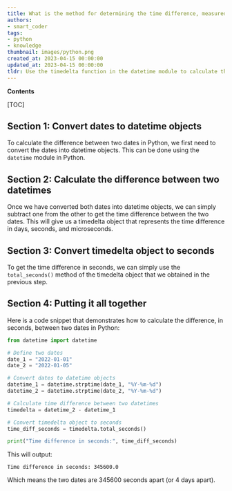 ```yaml
---
title: What is the method for determining the time difference, measured in seconds, between two dates?
authors:
- smart_coder
tags:
- python
- knowledge
thumbnail: images/python.png
created_at: 2023-04-15 00:00:00
updated_at: 2023-04-15 00:00:00
tldr: Use the timedelta function in the datetime module to calculate the difference between two datetime objects and then access the total seconds attribute.
---
```


**Contents**

[TOC]

## Section 1: Convert dates to datetime objects
To calculate the difference between two dates in Python, we first need to convert the dates into datetime objects. This can be done using the `datetime` module in Python.


## Section 2: Calculate the difference between two datetimes
Once we have converted both dates into datetime objects, we can simply subtract one from the other to get the time difference between the two dates. This will give us a timedelta object that represents the time difference in days, seconds, and microseconds.


## Section 3: Convert timedelta object to seconds
To get the time difference in seconds, we can simply use the `total_seconds()` method of the timedelta object that we obtained in the previous step.


## Section 4: Putting it all together
Here is a code snippet that demonstrates how to calculate the difference, in seconds, between two dates in Python:

```python
from datetime import datetime

# Define two dates
date_1 = "2022-01-01"
date_2 = "2022-01-05"

# Convert dates to datetime objects
datetime_1 = datetime.strptime(date_1, "%Y-%m-%d")
datetime_2 = datetime.strptime(date_2, "%Y-%m-%d")

# Calculate time difference between two datetimes
timedelta = datetime_2 - datetime_1

# Convert timedelta object to seconds
time_diff_seconds = timedelta.total_seconds()

print("Time difference in seconds:", time_diff_seconds)
```

This will output:

```
Time difference in seconds: 345600.0
```

Which means the two dates are 345600 seconds apart (or 4 days apart).
